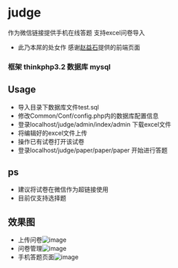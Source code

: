 # judge
作为微信链接提供手机在线答题   支持excel问卷导入
  
* 此乃本屌的处女作 感谢[赵益石](https://github.com/Hennessy-zhao)提供的前端页面

### 框架 thinkphp3.2 数据库 mysql

Usage
---------------------------------------------
* 导入目录下数据库文件test.sql
* 修改Common/Conf/config.php内的数据库配置信息
* 登录localhost/judge/admin/index/admin 下载excel文件
* 将编辑好的excel文件上传
* 操作已有试卷打开该试卷
* 登录localhost/judge/paper/paper/paper 开始进行答题

ps
--------------------------
* 建议将试卷在微信作为超链接使用
* 目前仅支持选择题

效果图
----------
* 上传问卷![image](https://github.com/jjs1233/judge/blob/master/Public/images/show1.jpg)
* 问卷管理![image](https://github.com/jjs1233/judge/blob/master/Public/images/show2.png)
* 手机答题页面![image](https://github.com/jjs1233/judge/blob/master/Public/images/show3.png)
